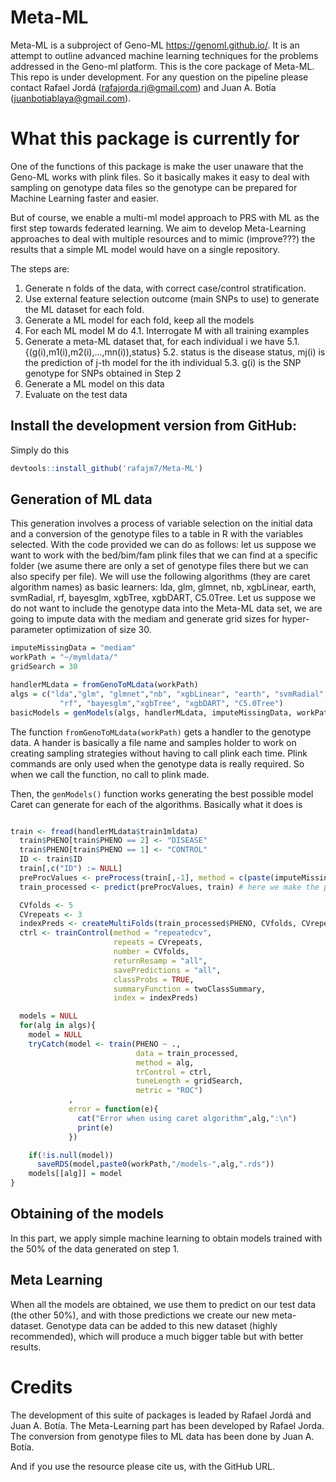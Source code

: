 # Meta-ML

Meta-ML is a subproject of Geno-ML <https://genoml.github.io/>. It is an attempt to outline advanced machine learning techniques for the problems addressed in the Geno-ml platform. This is the core package of Meta-ML. This repo is under development. For any question on the pipeline please contact Rafael Jordá (rafajorda.rj@gmail.com) and Juan A. Botía (juanbotiablaya@gmail.com). 

# What this package is currently for

One of the functions of this package is make the user unaware that the Geno-ML works with plink files. So it basically makes it easy to deal with sampling on genotype data files so the genotype can be prepared for Machine Learning faster and easier. 

But of course, we enable a multi-ml model approach to PRS with ML as the first step towards federated learning.
We aim to develop Meta-Learning approaches to deal with multiple resources and to mimic (improve???) the results that a simple ML model would have on a single repository.

The steps are:

1. Generate n folds of the data, with correct case/control stratification.
2. Use external feature selection outcome (main SNPs to use) to generate the ML dataset for each fold.
3. Generate a ML model for each fold, keep all the models
4. For each ML model M do
     4.1. Interrogate M with all training examples
5. Generate a meta-ML dataset that, for each individual i we have
     5.1. {(g(i),m1(i),m2(i),...,mn(i)),status}
     5.2. status is the disease status, mj(i) is the prediction of j-th model for the ith individual
     5.3. g(i) is the SNP genotype for SNPs obtained in Step 2
6. Generate a ML model on this data
7. Evaluate on the test data


## Install the development version from GitHub:

Simply do this
```r
devtools::install_github('rafajm7/Meta-ML')
```

## Generation of ML data 
This generation involves a process of variable selection on the initial data and a conversion of the genotype files to a table in R with the variables selected. With the code provided we can do as follows: let us suppose we want to work with the bed/bim/fam plink files that we can find at a specific folder (we asume there are only a set of genotype files there but we can also specify per file). We will use the following algorithms (they are caret algorithm names) as basic learners: lda, glm, glmnet, nb, xgbLinear, earth, svmRadial,
rf, bayesglm, xgbTree, xgbDART, C5.0Tree. Let us suppose we do not want to include the genotype data into the Meta-ML data set, we are going to impute data with the mediam and generate grid sizes for hyper-parameter optimization of size 30.

```r
imputeMissingData = "mediam"
workPath = "~/mymldata/"
gridSearch = 30

handlerMLdata = fromGenoToMLdata(workPath)
algs = c("lda","glm", "glmnet","nb", "xgbLinear", "earth", "svmRadial",
           "rf", "bayesglm","xgbTree", "xgbDART", "C5.0Tree")
basicModels = genModels(algs, handlerMLdata, imputeMissingData, workPath, gridSearch)
```

The function `fromGenoToMLdata(workPath)` gets a handler to the genotype data. A hander is basically a file name and samples holder to work on creating sampling strategies without having to call plink each time. Plink commands are only used when the genotype data is really required. So when we call the function, no call to plink made.

Then, the `genModels()` function works generating  the best possible model Caret can generate for each of the algorithms. Basically what it does is

```r

train <- fread(handlerMLdata$train1mldata)
  train$PHENO[train$PHENO == 2] <- "DISEASE"
  train$PHENO[train$PHENO == 1] <- "CONTROL"
  ID <- train$ID
  train[,c("ID") := NULL]
  preProcValues <- preProcess(train[,-1], method = c(paste(imputeMissingData,"Impute", sep = ""))) # note here we pick impute method (KNN or median),  we can also exclude near zero variance predictors and correlated predictors
  train_processed <- predict(preProcValues, train) # here we make the preprocessed values

  CVfolds <- 5
  CVrepeats <- 3
  indexPreds <- createMultiFolds(train_processed$PHENO, CVfolds, CVrepeats)
  ctrl <- trainControl(method = "repeatedcv",
                       repeats = CVrepeats,
                       number = CVfolds,
                       returnResamp = "all",
                       savePredictions = "all",
                       classProbs = TRUE,
                       summaryFunction = twoClassSummary,
                       index = indexPreds)

  models = NULL
  for(alg in algs){
    model = NULL
    tryCatch(model <- train(PHENO ~ .,
                            data = train_processed,
                            method = alg,
                            trControl = ctrl,
                            tuneLength = gridSearch,
                            metric = "ROC")
             ,
             error = function(e){
               cat("Error when using caret algorithm",alg,":\n")
               print(e)
             })

    if(!is.null(model))
      saveRDS(model,paste0(workPath,"/models-",alg,".rds"))
    models[[alg]] = model
}
```


## Obtaining of the models
In this part, we apply simple machine learning to obtain models trained with the 50% of the data generated on step 1.

## Meta Learning 
When all the models are obtained, we use them to predict on our test data (the other 50%), and with those predictions we create our new meta-dataset. Genotype data can be added to this new dataset (highly recommended), which will produce a much bigger table but with better results. 

# Credits

The development of this suite of packages is leaded by Rafael Jordá and Juan A. Botía. The Meta-Learning part has been developed by Rafael Jorda. The conversion from genotype files to ML data has been done by Juan A. Botía.

And if you use the resource please cite us, with the GitHub URL.
     
